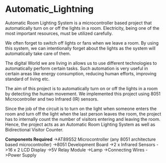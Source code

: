 # Automatic_Lightning
Automatic Room Lighting System is a microcontroller based project that automatically turn on or off the lights in a room. Electricity, being one of the most important resources, must be utilized carefully.

We often forget to switch off lights or fans when we leave a room. By using this system, we can intentionally forget about the lights as the system will automatically take care of them.

The digital World we are living in allows us to use different technologies to automatically perform certain tasks. Such automation is very useful in certain areas like energy consumption, reducing human efforts, improving standard of living etc.

The aim of this project is to automatically turn on or off the lights in a room by detecting the human movement. We implemented this project using 8051 Microcontroller and two Infrared (IR) sensors.

Since the job of the circuit is to turn on the light when someone enters the room and turn off the light when the last person leaves the room, the project has to internally count the number of visitors entering and leaving the room. Hence, the project acts as an Automatic Room Lighting System as well as Bidirectional Visitor Counter.

**Components Required**
  ->AT89S52 Microcontroller (any 8051 architecture based microcontroller)
  ->8051 Development Board
  ->2 x Infrared Sensors
  ->16 x 2 LCD Display
  ->5V Relay Module
  ->Lamp
  ->Connecting Wires
  ->Power Supply
